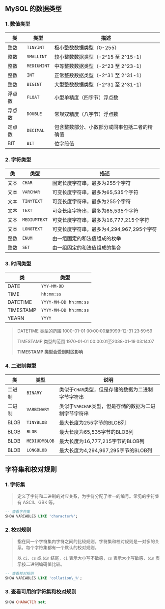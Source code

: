 ## MySQL 的数据类型
### 1. 数值类型
|类|类型|描述|
|-|-|-|
|整数|`TINYINT`|极小整数数据类型（0-255）|
|整数|`SMALLINT`|较小整数数据类型（-2^15 至 2^15-1）|
|整数|`MEDIUMINT`|中等整数数据类型（-2^23 至 2^23-1）|
|整数|`INT`|正常整数数据类型（-2^31 至 2^31-1）|
|整数|`BIGINT`|大型整数数据类型（-2^31 至 2^31-1）|
|浮点数|`FLOAT`|小型单精度（四字节）浮点数|
|浮点数|`DOUBLE`|常规双精度（八字节）浮点数|
|定点数|`DECIMAL`|包含整数部分、小数部分或同事包括二者的精确值|
|BIT|`BIT`|位字段值|

### 2. 字符类型
|类|类型|描述|
|-|-|-|
|文本|`CHAR`|固定长度字符串，最多为255个字符|
|文本|`VARCHAR`|可变长度字符串，最多为65,535个字符|
|文本|`TINYTEXT`|可变长度字符串，最多为255个字符|
|文本|`TEXT`|可变长度字符串，最多为65,535个字符|
|文本|`MEDIUMTEXT`|可变长度字符串，最多为16,777,215个字符|
|文本|`LONGTEXT`|可变长度字符串，最多为4,294,967,295个字符|
|整数|`ENUM`|由一组固定的和法值组成的枚举|
|整数|`SET`|由一组固定的和法值组成的集合|
### 3. 时间类型
|类|类型|
|-|-|
|DATE|`YYY-MM-DD`|
|TIME|`hh:mm:ss`|
|DATETIME|`YYYY-MM-DD hh:mm:ss`|
|TIMESTAMP|`YYYY-MM-DD hh:mm:ss`|
|YEARN|`YYYY`|2006|
> DATETIME 类型的范围 1000-01-01 00:00:00至9999-12-31 23:59:59
>
> TIMESTAMP 类型的范围 1970-01-01 00:00:01至2038-01-19 03:14:07
>
> **TIMESTAMP 类型会受到时区影响**
### 4. 二进制类型
|类|类型|说明|
|-|-|-|
|二进制|`BINARY`|类似于`CHAR`类型，但是存储的数据为二进制字节字符串|
|二进制|`VARBINARY`|类似于`VARCHAR`类型，但是存储的数据为二进制字节字符串|
|BLOB|`TINYBLOB`|最大长度为255字节的BLOB列|
|BLOB|`BLOB`|最大长度为65,535字节的BLOB列|
|BLOB|`MEDIUDMBLOB`|最大长度为16,777,215字节的BLOB列|
|BLOB|`LONGBLOB`|最大长度为4,294,967,295字节的BLOB列|

## 字符集和校对规则

### 1. 字符集
> 定义了字符和二进制的对应关系，为字符分配了唯一的编号。常见的字符集有 ASCII、GBK 等。
``` sql
-- 查看字符集
SHOW VARIABLES LIKE 'character%';
```
### 2. 校对规则
> 指在同一个字符集内字符之间的比较规则。字符集和校对规则是一对多的关系，每个字符集都有一个默认的校对规则。
>
> 以 `ci`、`cs` 或 `bin` 结尾，`ci` 表示大小写不敏感，`cs` 表示大小写敏感，`bin` 表示按二进制编码值比较。
``` sql
-- 查看校对规则
SHOW VARIABLES LIKE 'collation\_%';
```

### 3. 查看可用的字符集和校对规则
``` sql
SHOW CHARACTER set;
```